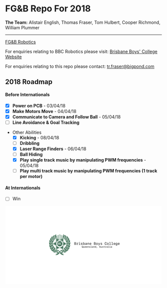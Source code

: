 # **FG&B** Repo For 2018

**The Team:** Alistair English, Thomas Fraser, Tom Hulbert, Cooper Richmond, William Plummer

-------------------------------------------------------------

[FG&B Robotics](https://fg-b.github.io)

For enquiries relating to BBC Robotics please visit:
[Brisbane Boys' College Website](http://www.bbc.qld.edu.au)

For enquiries relating to this repo please contact: tr.fraser@bigpond.com

## 2018 Roadmap
#### Before Internationals
- [x] **Power on PCB** - 03/04/18
- [x] **Make Motors Move** - 04/04/18
- [x] **Communicate to Camera and Follow Ball** - 05/04/18
- [ ] **Line Avoidance & Goal Tracking**
* Other Abilities
    - [x] **Kicking** - 08/04/18
    - [ ] **Dribbling**
    - [x] **Laser Range Finders** - 06/04/18
    - [ ] **Ball Hiding**
    - [x] **Play single track music by manipulating PWM frequencies** - 05/04/18
    - [ ] **Play multi track music by manipulating PWM frequencies (1 track per motor)**

#### At Internationals
- [ ] Win

![](./Docs/Images/BBC.png)
